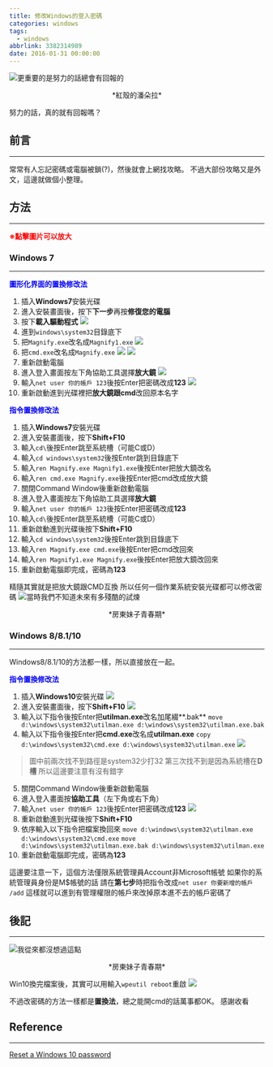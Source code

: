 ```yaml
---
title: 修改Windows的登入密碼
categories: windows
tags:
  - windows
abbrlink: 3382314989
date: 2016-01-31 00:00:00
---
```


![更重要的是努力的話總會有回報的](http://i.imgur.com/S6qH6xo.jpg)
<center>*紅殼的潘朵拉*</center>

努力的話，真的就有回報嗎？

## 前言
----------
常常有人忘記密碼或電腦被鎖(?)，然後就會上網找攻略。
不過大部份攻略又是外文，這邊就做個小整理。


<!--more-->

## 方法
----------

<font color="red">**※點擊圖片可以放大**</font>

### Windows 7
----------

<font color="blue">**圖形化界面的置換修改法**</font>

1. 插入**Windows7**安裝光碟
2. 進入安裝畫面後，按下**下一步**再按**修復您的電腦**
3. 按下**載入驅動程式**
![](http://i.imgur.com/HBGt2Df.png)
4. 進到`windows\system32`目錄底下
5. 把`Magnify.exe`改名成`Magnify1.exe`
![](http://i.imgur.com/4nk5LR3.png)
6. 把`cmd.exe`改名成`Magnify.exe`
![](http://i.imgur.com/YQQRNz5.png)
![](http://i.imgur.com/ZC8gFsL.png)
7. 重新啟動電腦
8. 進入登入畫面按左下角協助工具選擇**放大鏡**
![](http://i.imgur.com/j5JlQCC.png)
9. 輸入`net user 你的帳戶 123`後按Enter把密碼改成**123**
![](http://i.imgur.com/M7R14C3.png)
10. 重新啟動進到光碟裡把**放大鏡跟cmd**改回原本名字


<font color="blue">**指令置換修改法**</font>

1. 插入**Windows7**安裝光碟
2. 進入安裝畫面後，按下**Shift+F10**
3. 輸入`cd\`後按Enter跳至系統槽（可能C或D）
4. 輸入`cd windows\system32`後按Enter跳到目錄底下
5. 輸入`ren Magnify.exe Magnify1.exe`後按Enter把放大鏡改名
6. 輸入`ren cmd.exe Magnify.exe`後按Enter把cmd改成放大鏡
7. 關閉Command Window後重新啟動電腦
8. 進入登入畫面按左下角協助工具選擇**放大鏡**
9. 輸入`net user 你的帳戶 123`後按Enter把密碼改成**123**
11. 輸入`cd\`後按Enter跳至系統槽（可能C或D）
10. 重新啟動進到光碟後按下**Shift+F10**
12. 輸入`cd windows\system32`後按Enter跳到目錄底下
13. 輸入`ren Magnify.exe cmd.exe`後按Enter把cmd改回來
14. 輸入`ren Magnify1.exe Magnify.exe`後按Enter把放大鏡改回來
15. 重新啟動電腦即完成，密碼為**123**

精隨其實就是把放大鏡跟CMD互換
所以任何一個作業系統安裝光碟都可以修改密碼
![當時我們不知道未來有多殘酷的試煉](http://i.imgur.com/jDFxVac.jpg)
<center>*房東妹子青春期*</center>

### Windows 8/8.1/10
----------

Windows8/8.1/10的方法都一樣，所以直接放在一起。

<font color="blue">**指令置換修改法**</font>

1. 插入**Windows10**安裝光碟
![](http://i.imgur.com/oAoqGMO.png)
2. 進入安裝畫面後，按下**Shift+F10**
![](http://i.imgur.com/Sa2Nrj8.png)
3. 輸入以下指令後按Enter把**utilman.exe**改名加尾綴**.bak**
`move d:\windows\system32\utilman.exe d:\windows\system32\utilman.exe.bak`
4. 輸入以下指令後按Enter把**cmd.exe**改名成**utilman.exe**
`copy d:\windows\system32\cmd.exe d:\windows\system32\utilman.exe`
![](http://i.imgur.com/gwGOzrs.png)
 > 圖中前兩次找不到路徑是system32少打32
 > 第三次找不到是因為系統槽在**D槽**
 > 所以這邊要注意有沒有錯字

5. 關閉Command Window後重新啟動電腦
6. 進入登入畫面按**協助工具**（左下角或右下角）
7. 輸入`net user 你的帳戶 123`後按Enter把密碼改成**123**
![](http://i.imgur.com/HJ5MYM4.png)
8. 重新啟動進到光碟後按下**Shift+F10**
9. 依序輸入以下指令把檔案換回來
`move d:\windows\system32\utilman.exe d:\windows\system32\cmd.exe`
`move d:\windows\system32\utilman.exe.bak d:\windows\system32\utilman.exe`
10. 重新啟動電腦即完成，密碼為**123**

這邊要注意一下，這個方法僅限系統管理員Account非Microsoft帳號
如果你的系統管理員身份是M$帳號的話
請在**第七步**時把指令改成`net user 你要新增的帳戶 /add`
這樣就可以進到有管理權限的帳戶來改掉原本進不去的帳戶密碼了

## 後記
----------
![我從來都沒想過這點](http://i.imgur.com/dfSNJi6.jpg)
<center>*房東妹子青春期*</center>

Win10換完檔案後，其實可以用輸入`wpeutil reboot`重啟
![](http://i.imgur.com/tukE2wl.png)

不過改密碼的方法一樣都是**置換法**，總之能開cmd的話萬事都OK。
感謝收看

## Reference
----------
[Reset a Windows 10 password](https://4sysops.com/archives/reset-a-windows-10-password/)
